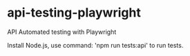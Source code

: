 # api-testing-playwright
API Automated testing with Playwright

Install Node.js, use command: 'npm run tests:api' to run tests.
